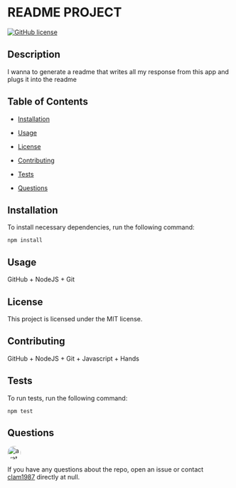
# README PROJECT
[![GitHub license](https://img.shields.io/badge/license-MIT-blue.svg)](https://github.com/clam1987/readme-project)

## Description

I wanna to generate a readme that writes all my response from this app and plugs it into the readme

## Table of Contents 

* [Installation](#installation)

* [Usage](#usage)

* [License](#license)

* [Contributing](#contributing)

* [Tests](#tests)

* [Questions](#questions)

## Installation

To install necessary dependencies, run the following command:

```
npm install
```

## Usage

GitHub + NodeJS + Git

## License

This project is licensed under the MIT license.
  
## Contributing

GitHub + NodeJS + Git + Javascript + Hands

## Tests

To run tests, run the following command:

```
npm test
```

## Questions

<img src="https://avatars1.githubusercontent.com/u/48064335?v=4" alt="avatar" style="border-radius: 16px" width="30" />

If you have any questions about the repo, open an issue or contact [clam1987](https://api.github.com/users/clam1987) directly at null.

